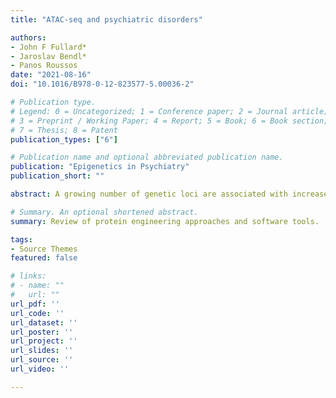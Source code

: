 ```yaml
---
title: "ATAC-seq and psychiatric disorders"

authors:
- John F Fullard*
- Jaroslav Bendl*
- Panos Roussos
date: "2021-08-16"
doi: "10.1016/B978-0-12-823577-5.00036-2"

# Publication type.
# Legend: 0 = Uncategorized; 1 = Conference paper; 2 = Journal article;
# 3 = Preprint / Working Paper; 4 = Report; 5 = Book; 6 = Book section;
# 7 = Thesis; 8 = Patent
publication_types: ["6"]

# Publication name and optional abbreviated publication name.
publication: "Epigenetics in Psychiatry"
publication_short: ""

abstract: A growing number of genetic loci are associated with increased risk for psychiatric disease. Most reside within non-coding regions of the genome and are thought to contribute to disease by disrupting the function of cis regulatory elements (CREs), which are required for the establishment and maintenance of the myriad cell-types and sub-types that constitute the healthy human brain. Recent advances in genomics have presented the scientific community with the opportunity to study the molecular basis of these highly complex processes at unprecedented resolution. In this chapter, we will outline how one such approach, the Assay for Transposase Accessible Chromatin followed by sequencing (ATAC-seq), is being applied to identify CREs in the brain, to assess their role in normal brain development and function and, in turn, to better understand the genetic basis of psychiatric disease.

# Summary. An optional shortened abstract.
summary: Review of protein engineering approaches and software tools.

tags:
- Source Themes
featured: false

# links:
# - name: ""
#   url: ""
url_pdf: ''
url_code: ''
url_dataset: ''
url_poster: ''
url_project: ''
url_slides: ''
url_source: ''
url_video: ''

---
```

